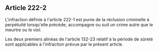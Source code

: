 Article 222-2
----
L'infraction définie à l'article 222-1 est punie de la réclusion criminelle à
perpétuité lorsqu'elle précède, accompagne ou suit un crime autre que le meurtre
ou le viol.

Les deux premiers alinéas de l'article 132-23 relatif à la période de sûreté
sont applicables à l'infraction prévue par le présent article.
